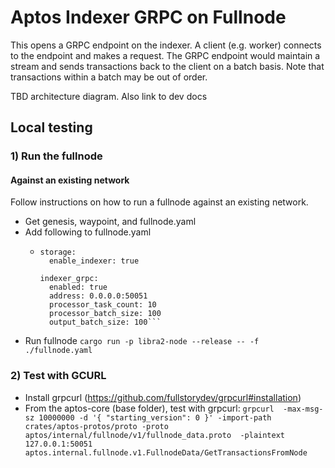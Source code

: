 # Aptos Indexer GRPC on Fullnode

This opens a GRPC endpoint on the indexer. A client (e.g. worker) connects to the endpoint and makes a request. The GRPC endpoint would maintain a stream and sends transactions back to the client on a batch basis. Note that transactions within a batch may be out of order. 

TBD architecture diagram. Also link to dev docs

## Local testing
### 1) Run the fullnode

#### Against an existing network

Follow instructions on how to run a fullnode against an existing network.
* Get genesis, waypoint, and fullnode.yaml
* Add following to fullnode.yaml
  * ```
    storage:
      enable_indexer: true
    
    indexer_grpc:
      enabled: true
      address: 0.0.0.0:50051
      processor_task_count: 10
      processor_batch_size: 100
      output_batch_size: 100```
* Run fullnode `cargo run -p libra2-node --release -- -f ./fullnode.yaml`

### 2) Test with GCURL
* Install grpcurl (https://github.com/fullstorydev/grpcurl#installation)
* From the aptos-core (base folder), test with grpcurl: `grpcurl  -max-msg-sz 10000000 -d '{ "starting_version": 0 }' -import-path crates/aptos-protos/proto -proto aptos/internal/fullnode/v1/fullnode_data.proto  -plaintext 127.0.0.1:50051 aptos.internal.fullnode.v1.FullnodeData/GetTransactionsFromNode`
